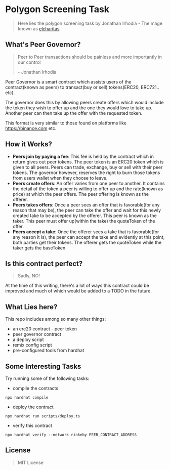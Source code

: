 # Polygon Screening Task

> Here lies the polygon screening task by Jonathan Irhodia - The mage known as [elcharitas](https://github.com/elcharitas)

## What's Peer Governor?

> Peer to Peer transactions should be painless and more importantly in our control
>
> \- Jonathan Irhodia

Peer Governor is a smart contract which assists users of the contract(known as peers) to transact(buy or sell) tokens(ERC20, ERC721.. etc).

The governor does this by allowing peers create offers which would include the token they wish to offer up and the one they would love to take up. Another peer can then take up the offer with the requested token.

This format is very similar to those found on platforms like https://binance.com etc.

## How it Works?

- **Peers join by paying a fee**:  This fee is held by the contract which in return gives out peer tokens. The peer token is an ERC20 token which is given to all peers. Peers can trade, exchange, buy or sell with their peer tokens. The governor however, reserves the right to burn those tokens from users wallet when they choose to leave.
- **Peers create offers**: An offer varies from one peer to another. It contains the detail of the token a peer is willing to offer up and the rate(known as price) at which the peer offers. The peer offering is known as the offerer.
- **Peers takes offers**: Once a peer sees an offer that is favorable(for any reason that may be), the peer can take the offer and wait for this newly created take to be accepted by the offerer. This peer is known as the taker. This peer must offer up(within the take) the quoteToken of the offer.
- **Peers accept a take**: Once the offerer sees a take that is favorable(for any reason it is), the peer can accept the take and evidently at this point, both parties get their tokens. The offerer gets the quoteToken while the taker gets the baseToken.

## Is this contract perfect?

> Sadly, NO!

At the time of this writing, there's a lot of ways this contract could be improved and much of which would be added to a TODO in the future.

## What Lies here?

This repo includes among so many other things:
- an erc20 contract - peer token
- peer governor contract
- a deploy script
- remix config script
- pre-configured tools from hardhat

## Some Interesting Tasks

Try running some of the following tasks:

- compile the contracts
```shell
npx hardhat compile
```
- deploy the contract
```
npx hardhat run scripts/deploy.ts
```
- verify this contract
```
npx hardhat verify --network rinkeby PEER_CONTRACT_ADDRESS
```

## License

> MIT License

